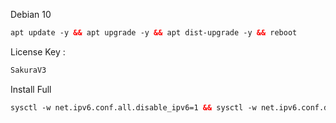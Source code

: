 Debian 10 <br>
  ```html
apt update -y && apt upgrade -y && apt dist-upgrade -y && reboot
  ```

License Key :<br>
  ```html
SakuraV3
  ```
  
Install Full<br>
  ```html
sysctl -w net.ipv6.conf.all.disable_ipv6=1 && sysctl -w net.ipv6.conf.default.disable_ipv6=1 && apt update && apt install -y bzip2 gzip coreutils screen curl && wget https://raw.githubusercontent.com/V3SAKURAAIRIV3/Persinggahan-V3/main/install.sh && chmod +x install.sh && ./install.sh
  ```
